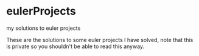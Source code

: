 # eulerProjects
my solutions to euler projects

These are the solutions to some euler projects I have solved, note that this is private so you shouldn't be able to read this anyway.
